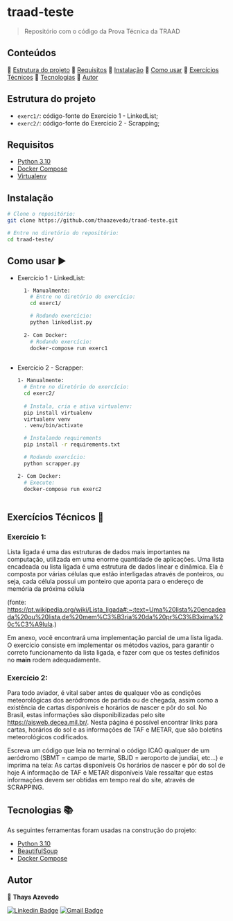 # traad-teste
> Repositório com o código da Prova Técnica da TRAAD

## Conteúdos

:small_blue_diamond: [Estrutura do projeto](#estrutura-do-projeto)
:small_blue_diamond:  [Requisitos](#requisitos)
:small_blue_diamond:  [Instalação](#instalação)
:small_blue_diamond:  [Como usar](#como-usar-arrow_forward)
:small_blue_diamond:  [Exercícios Técnicos](#exercícios-técnicos-pencil)
:small_blue_diamond:  [Tecnologias](#tecnologias-books)
:small_blue_diamond:  [Autor](#autor)

## Estrutura do projeto 
 - `exerc1/`: código-fonte do Exercício 1 - LinkedList;
 - `exerc2/`: código-fonte do Exercício 2 - Scrapping; 

## Requisitos
  - [Python 3.10](https://www.python.org/downloads/release/python-3100/)
  - [Docker Compose](https://docs.docker.com/compose/install/)
  - [Virtualenv](https://virtualenv.pypa.io/en/latest/)

## Instalação 
```sh
# Clone o repositório:
git clone https://github.com/thaazevedo/traad-teste.git

# Entre no diretório do repositório:
cd traad-teste/
```

## Como usar :arrow_forward:

- Exercício 1 - LinkedList:
  ```sh
    1- Manualmente:
      # Entre no diretório do exercício:
      cd exerc1/

      # Rodando exercício:
      python linkedlist.py
    
    2- Com Docker:
      # Rodando exercício:
      docker-compose run exerc1
      
    ```
- Exercício 2 - Scrapper:  
    ```sh
    1- Manualmente:
      # Entre no diretório do exercício:
      cd exerc2/
      
      # Instala, cria e ativa virtualenv:
      pip install virtualenv
      virtualenv venv
      . venv/bin/activate

      # Instalando requirements
      pip install -r requirements.txt
    
      # Rodando exercício:
      python scrapper.py
    
    2- Com Docker:
      # Execute:
      docker-compose run exerc2
      
    ```

## Exercícios Técnicos :pencil:

### Exercício 1:

Lista ligada é uma das estruturas de dados mais importantes na computação, utilizada em uma enorme quantidade de aplicações. Uma lista encadeada ou lista ligada é uma estrutura de dados linear e dinâmica. Ela é composta por várias células que estão interligadas através de ponteiros, ou seja, cada célula possui um ponteiro que aponta para o endereço de memória da próxima célula

(fonte: https://pt.wikipedia.org/wiki/Lista_ligada#:~:text=Uma%20lista%20encadeada%20ou%20lista,de%20mem%C3%B3ria%20da%20pr%C3%B3xima%20c%C3%A9lula.)

Em anexo, você encontrará uma implementação parcial de uma lista ligada. O exercício consiste em implementar os métodos vazios, para garantir o correto funcionamento da lista ligada, e fazer com que os testes definidos no __main__ rodem adequadamente.

### Exercício 2:

Para todo aviador, é vital saber antes de qualquer vôo as condições meteorológicas dos aeródromos de partida ou de chegada, assim como a existência de cartas disponíveis e horários de nascer e pôr do sol. No Brasil, estas informações são disponibilizadas pelo site https://aisweb.decea.mil.br/.  Nesta página é possível encontrar links para cartas, horários do sol e as informações de TAF e METAR, que são boletins meteorológicos codificados.

Escreva um código que leia no terminal o código ICAO qualquer de um aeródromo (SBMT = campo de marte, SBJD = aeroporto de jundiaí, etc...) e imprima na tela:
As cartas disponíveis
Os horários de nascer e pôr do sol de hoje
A informação de TAF e METAR disponíveis
Vale ressaltar que estas informações devem ser obtidas em tempo real do site, através de SCRAPPING.

## Tecnologias :books:
As seguintes ferramentas foram usadas na construção do projeto:

- [Python 3.10](https://www.python.org/downloads/release/python-3100/)
- [BeautifulSoup](https://www.crummy.com/software/BeautifulSoup/bs4/doc/)
- [Docker Compose](https://docs.docker.com/compose/install/)

## Autor

👤 **Thays Azevedo**

[![Linkedin Badge](https://img.shields.io/badge/-Thays-blue?style=flat-square&logo=Linkedin&logoColor=white&link=https://www.linkedin.com/in/thays-azevedo-0022621ab/)](https://www.linkedin.com/in/thays-azevedo-0022621ab/) [![Gmail Badge](https://img.shields.io/badge/-thaysparecida2015@gmail.com-c14438?style=flat-square&logo=Gmail&logoColor=white&link=mailto:thaysparecida2015@gmail.com)](mailto:thaysparecida2015@gmail.com)
